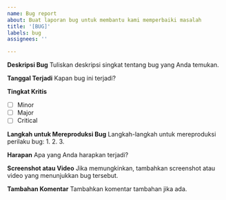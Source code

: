 ```yaml
---
name: Bug report
about: Buat laporan bug untuk membantu kami memperbaiki masalah
title: '[BUG]'
labels: bug
assignees: ''

---
```


**Deskripsi Bug**
Tuliskan deskripsi singkat tentang bug yang Anda temukan.

**Tanggal Terjadi**
Kapan bug ini terjadi?

**Tingkat Kritis**
- [ ] Minor
- [ ] Major
- [ ] Critical

**Langkah untuk Mereproduksi Bug**
Langkah-langkah untuk mereproduksi perilaku bug:
1. 
2. 
3. 

**Harapan**
Apa yang Anda harapkan terjadi?

**Screenshot atau Video**
Jika memungkinkan, tambahkan screenshot atau video yang menunjukkan bug tersebut.

**Tambahan Komentar**
Tambahkan komentar tambahan jika ada.
